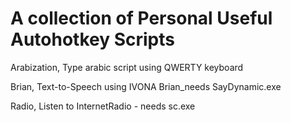 A collection of Personal Useful Autohotkey Scripts
==================================================
Arabization, Type arabic script using QWERTY keyboard

Brian, Text-to-Speech using IVONA Brian_needs SayDynamic.exe

Radio, Listen to InternetRadio - needs sc.exe
